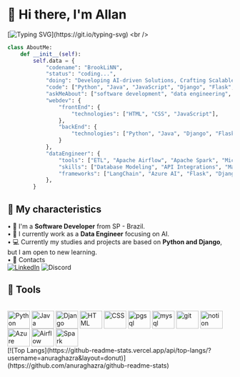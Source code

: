 # 📍 Hi there, I'm Allan 
[![Typing SVG](https://readme-typing-svg.demolab.com?font=Fira+Code&size=16&duration=3000&pause=200&color=00E1F7&multiline=true&width=600&height=100&lines=BrookLiNN%40AIcore%3A~%24+source+activate+neural_env;(neural_env)+BrookLiNN%40AIcore%3A~%24+python+manage.py+runserver;Starting+development+server+at+http%3A%2F%2F127.0.0.1%3A8000%2F;Quit+the+server+with+CONTROL-C.)](https://git.io/typing-svg)
<br />
```python
class AboutMe:
    def __init__(self):
        self.data = {
            "codename": "BrookLiNN",
            "status": "coding...",
            "doing": "Developing AI-driven Solutions, Crafting Scalable Data Pipelines and Software Engineering...",
            "code": ["Python", "Java", "JavaScript", "Django", "Flask", "SQL", "LangChain"],
            "askMeAbout": ["software development", "data engineering", "machine learning", "AI Solutions"],
            "webdev": {
                "frontEnd": {
                    "technologies": ["HTML", "CSS", "JavaScript"],
                },
                "backEnd": {
                    "technologies": ["Python", "Java", "Django", "Flask", "APIs RESTful"],
                }
            },
            "dataEngineer": {
                "tools": ["ETL", "Apache Airflow", "Apache Spark", "Microsoft Azure", "PostgreSQL", "MongoDB", "MySQL"],
                "skills": ["Database Modeling", "API Integrations", "Machine Learning", "Automation"],
                "frameworks": ["LangChain", "Azure AI", "Flask", "Django"]
            },
        }
```
## 🔎 My characteristics
• 🐍 I'm a **Software Developer** from SP - Brazil.<br />
• 🧠 I currently work as a **Data Engineer** focusing on AI.<br />
• 💻 Currently my studies and projects are based on **Python and Django**, but I am open to new learning.<br />
• 📩 Contacts <br />
[![LinkedIn](https://img.shields.io/badge/linkedin-%230077B5.svg?style=for-the-badge&logo=linkedin&logoColor=white)](https://www.linkedin.com/in/allan-medeiros)
![Discord](https://img.shields.io/badge/brooklinn-%235865F2.svg?style=for-the-badge&logo=discord&logoColor=white)
<br />
## 🔨 Tools 
<div style="display: inline_block"><br>
  <img align="center" alt="Python" height="40" width="50" src="https://cdn.jsdelivr.net/gh/devicons/devicon@latest/icons/python/python-original.svg">
  <img align="center" alt="Java" height="40" width="50" src="https://cdn.jsdelivr.net/gh/devicons/devicon@latest/icons/java/java-original.svg">
  <img align="center" alt="Django" height="40" width="50" src="https://cdn.jsdelivr.net/gh/devicons/devicon@latest/icons/django/django-plain.svg">
  <img align="center" alt="HTML" height="40" width="50" src="https://cdn.jsdelivr.net/gh/devicons/devicon@latest/icons/html5/html5-original.svg">
  <img align="center" alt="CSS" height="40" width="50" src="https://cdn.jsdelivr.net/gh/devicons/devicon@latest/icons/css3/css3-original.svg">
  <img align="center" alt="pgsql" height="40" width="50" src="https://cdn.jsdelivr.net/gh/devicons/devicon@latest/icons/postgresql/postgresql-original.svg">
  <img align="center" alt="mysql" height="40" width="50" src="https://cdn.jsdelivr.net/gh/devicons/devicon@latest/icons/mysql/mysql-original.svg">
  <img align="center" alt="git" height="40" width="50" src="https://cdn.jsdelivr.net/gh/devicons/devicon@latest/icons/git/git-original.svg">
  <img align="center" alt="notion" height="40" width="50" src="https://cdn.jsdelivr.net/gh/devicons/devicon@latest/icons/notion/notion-original.svg">
  <img align="center" alt="Azure" height="40" width="50" src="https://cdn.jsdelivr.net/gh/devicons/devicon@latest/icons/azure/azure-original.svg">
  <img align="center" alt="Airflow" height="40" width="50" src="https://cdn.jsdelivr.net/gh/devicons/devicon@latest/icons/apacheairflow/apacheairflow-original.svg">
  <img align="center" alt="Spark" height="40" width="50" src="https://cdn.jsdelivr.net/gh/devicons/devicon@latest/icons/apachespark/apachespark-original.svg">
</div>
[![Top Langs](https://github-readme-stats.vercel.app/api/top-langs/?username=anuraghazra&layout=donut)](https://github.com/anuraghazra/github-readme-stats)
